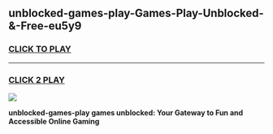 
## unblocked-games-play-Games-Play-Unblocked-&-Free-eu5y9
<h3>
<a href="https://premium76.site?title=unblocked-games-play&ref=24A">CLICK TO PLAY</a></h3>
<hr>

<h3>
<a href="https://premium76.site?title=unblocked-games-play&ref=24A">CLICK 2 PLAY</a>
  
</h3>

<a href="https://premium76.site?title=unblocked-games-play&ref=24A"><img src="https://clearcache.store/games.png"></a>


**unblocked-games-play games unblocked: Your Gateway to Fun and Accessible Online Gaming**
